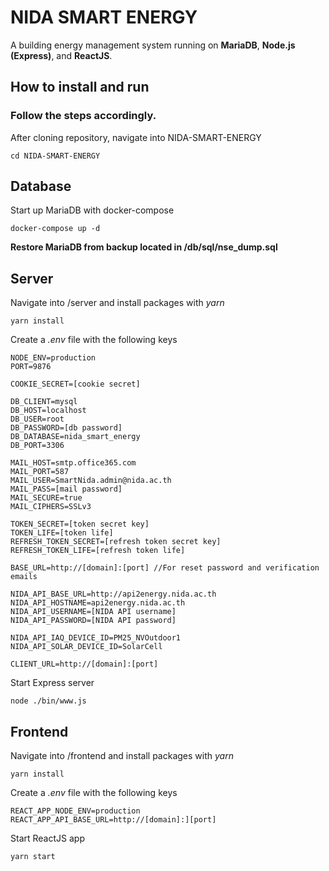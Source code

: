 # NIDA SMART ENERGY

A building energy management system running on **MariaDB**, **Node.js (Express)**, and **ReactJS**.

## How to install and run

### Follow the steps accordingly.

After cloning repository, navigate into NIDA-SMART-ENERGY

```
cd NIDA-SMART-ENERGY
```

## Database

Start up MariaDB with docker-compose

```
docker-compose up -d
```

**Restore MariaDB from backup located in /db/sql/nse_dump.sql**

## Server

Navigate into /server and install packages with _yarn_

```
yarn install
```

Create a _.env_ file with the following keys

```
NODE_ENV=production
PORT=9876

COOKIE_SECRET=[cookie secret]

DB_CLIENT=mysql
DB_HOST=localhost
DB_USER=root
DB_PASSWORD=[db password]
DB_DATABASE=nida_smart_energy
DB_PORT=3306

MAIL_HOST=smtp.office365.com
MAIL_PORT=587
MAIL_USER=SmartNida.admin@nida.ac.th
MAIL_PASS=[mail password]
MAIL_SECURE=true
MAIL_CIPHERS=SSLv3

TOKEN_SECRET=[token secret key]
TOKEN_LIFE=[token life]
REFRESH_TOKEN_SECRET=[refresh token secret key]
REFRESH_TOKEN_LIFE=[refresh token life]

BASE_URL=http://[domain]:[port] //For reset password and verification emails

NIDA_API_BASE_URL=http://api2energy.nida.ac.th
NIDA_API_HOSTNAME=api2energy.nida.ac.th
NIDA_API_USERNAME=[NIDA API username]
NIDA_API_PASSWORD=[NIDA API password]

NIDA_API_IAQ_DEVICE_ID=PM25_NVOutdoor1
NIDA_API_SOLAR_DEVICE_ID=SolarCell

CLIENT_URL=http://[domain]:[port]
```

Start Express server

```
node ./bin/www.js
```

## Frontend

Navigate into /frontend and install packages with _yarn_

```
yarn install
```

Create a _.env_ file with the following keys

```
REACT_APP_NODE_ENV=production
REACT_APP_API_BASE_URL=http://[domain]:][port]

```

Start ReactJS app

```
yarn start
```
